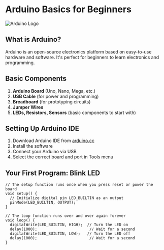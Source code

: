# Arduino Basics for Beginners

![Arduino Logo](https://www.arduino.cc/en/pub/skins/arduinoWide/img/ArduinoLogo-1.svg)

## What is Arduino?
Arduino is an open-source electronics platform based on easy-to-use hardware and software. It's perfect for beginners to learn electronics and programming.

## Basic Components
1. **Arduino Board** (Uno, Nano, Mega, etc.)
2. **USB Cable** (for power and programming)
3. **Breadboard** (for prototyping circuits)
4. **Jumper Wires**
5. **LEDs, Resistors, Sensors** (basic components to start with)

## Setting Up Arduino IDE
1. Download Arduino IDE from [arduino.cc](https://www.arduino.cc/en/software)
2. Install the software
3. Connect your Arduino via USB
4. Select the correct board and port in Tools menu

## Your First Program: Blink LED

```arduino
// The setup function runs once when you press reset or power the board
void setup() {
  // Initialize digital pin LED_BUILTIN as an output
  pinMode(LED_BUILTIN, OUTPUT);
}

// The loop function runs over and over again forever
void loop() {
  digitalWrite(LED_BUILTIN, HIGH);  // Turn the LED on
  delay(1000);                       // Wait for a second
  digitalWrite(LED_BUILTIN, LOW);   // Turn the LED off
  delay(1000);                       // Wait for a second
}
